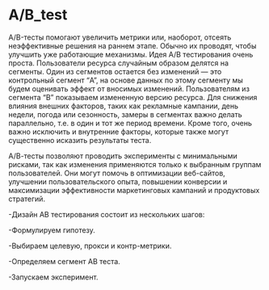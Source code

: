 # A/B_test

A/B-тесты помогают увеличить метрики или, наоборот, отсеять неэффективные решения на раннем этапе. Обычно их проводят, чтобы улучшить уже работающие механизмы.
Идея A/B тестирования очень проста. Пользователи ресурса случайным образом делятся на сегменты. Один из сегментов остается без изменений — это контрольный сегмент “A”, на основе данных по этому сегменту мы будем оценивать эффект от вносимых изменений. Пользователям из сегмента “B” показываем измененную версию ресурса. Для снижения влияния внешних факторов, таких как рекламные кампании, день недели, погода или сезонность, замеры в сегментах важно делать параллельно, т.е. в один и тот же период времени. Кроме того, очень важно исключить и внутренние факторы, которые также могут существенно исказить результаты теста.

А/В-тесты позволяют проводить эксперименты с минимальными рисками, так как изменения применяются только к выбранным группам пользователей. Они могут помочь в оптимизации веб-сайтов, улучшении пользовательского опыта, повышении конверсии и максимизации эффективности маркетинговых кампаний и продуктовых стратегий.

-Дизайн АВ тестирования состоит из нескольких шагов:  

-Формулируем гипотезу.

-Выбираем целевую, прокси и контр-метрики.

-Определяем сегмент АВ теста.

-Запускаем эксперимент.
